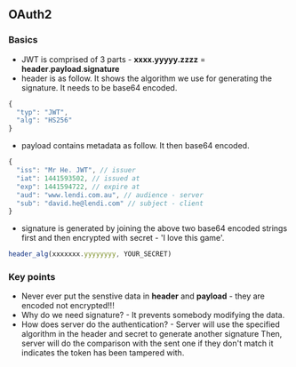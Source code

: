 ## OAuth2

### Basics

* JWT is comprised of 3 parts - **xxxx.yyyyy.zzzz** = **header**.**payload**.**signature**
* header is as follow. It shows the algorithm we use for generating the signature. It needs to be base64 encoded.
```js
{
  "typ": "JWT",
  "alg": "HS256"
}
```
* payload contains metadata as follow. It then base64 encoded.
```js
{
  "iss": "Mr He. JWT", // issuer
  "iat": 1441593502, // issued at
  "exp": 1441594722, // expire at
  "aud": "www.lendi.com.au", // audience - server
  "sub": "david.he@lendi.com" // subject - client
}
```
* signature is generated by joining the above two base64 encoded strings first and then encrypted with secret - 'I love this game'.
```js
header_alg(xxxxxxx.yyyyyyyy, YOUR_SECRET)
```

### Key points

* Never ever put the senstive data in **header** and **payload** - they are encoded not encrypted!!!
* Why do we need signature? - It prevents somebody modifying the data.
* How does server do the authentication? - Server will use the specified algorithm in the header and secret to generate another signature
Then, server will do the comparison with the sent one if they don't match it indicates the token has been tampered with.
